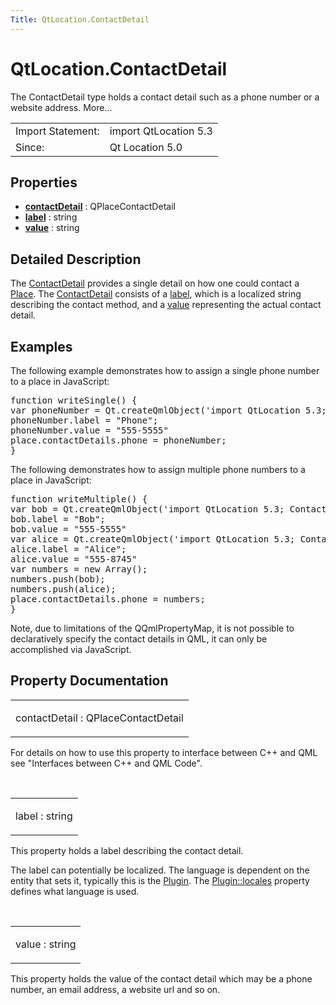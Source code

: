 ```yaml
---
Title: QtLocation.ContactDetail
---
```


# QtLocation.ContactDetail

<span class="subtitle"></span>
<!-- $$$ContactDetail-brief -->
<p>The ContactDetail type holds a contact detail such as a phone number or a website address. More...</p>
<!-- @@@ContactDetail -->
<table class="alignedsummary">
<tr><td class="memItemLeft rightAlign topAlign"> Import Statement:</td><td class="memItemRight bottomAlign"> import QtLocation 5.3</td></tr><tr><td class="memItemLeft rightAlign topAlign"> Since:</td><td class="memItemRight bottomAlign">  Qt Location 5.0</td></tr></table><ul>
</ul>
<h2 id="properties">Properties</h2>
<ul>
<li class="fn"><b><b><a href="#contactDetail-prop">contactDetail</a></b></b> : QPlaceContactDetail</li>
<li class="fn"><b><b><a href="#label-prop">label</a></b></b> : string</li>
<li class="fn"><b><b><a href="#value-prop">value</a></b></b> : string</li>
</ul>
<!-- $$$ContactDetail-description -->
<h2 id="details">Detailed Description</h2>
</p>
<p>The <a href="index.html">ContactDetail</a> provides a single detail on how one could contact a <a href="QtLocation.location-cpp-qml.md#place">Place</a>. The <a href="index.html">ContactDetail</a> consists of a <a href="#label-prop">label</a>, which is a localized string describing the contact method, and a <a href="#value-prop">value</a> representing the actual contact detail.</p>
<h2 id="examples">Examples</h2>
<p>The following example demonstrates how to assign a single phone number to a place in JavaScript:</p>
<pre class="qml"><span class="keyword">function</span> <span class="name">writeSingle</span>() {
var <span class="name">phoneNumber</span> = <span class="name">Qt</span>.<span class="name">createQmlObject</span>(<span class="string">'import QtLocation 5.3; ContactDetail {}'</span>, <span class="name">place</span>);
<span class="name">phoneNumber</span>.<span class="name">label</span> <span class="operator">=</span> <span class="string">&quot;Phone&quot;</span>;
<span class="name">phoneNumber</span>.<span class="name">value</span> <span class="operator">=</span> <span class="string">&quot;555-5555&quot;</span>
<span class="name">place</span>.<span class="name">contactDetails</span>.<span class="name">phone</span> <span class="operator">=</span> <span class="name">phoneNumber</span>;
}</pre>
<p>The following demonstrates how to assign multiple phone numbers to a place in JavaScript:</p>
<pre class="qml"><span class="keyword">function</span> <span class="name">writeMultiple</span>() {
var <span class="name">bob</span> = <span class="name">Qt</span>.<span class="name">createQmlObject</span>(<span class="string">'import QtLocation 5.3; ContactDetail {}'</span>, <span class="name">place</span>);
<span class="name">bob</span>.<span class="name">label</span> <span class="operator">=</span> <span class="string">&quot;Bob&quot;</span>;
<span class="name">bob</span>.<span class="name">value</span> <span class="operator">=</span> <span class="string">&quot;555-5555&quot;</span>
var <span class="name">alice</span> = <span class="name">Qt</span>.<span class="name">createQmlObject</span>(<span class="string">'import QtLocation 5.3; ContactDetail {}'</span>, <span class="name">place</span>);
<span class="name">alice</span>.<span class="name">label</span> <span class="operator">=</span> <span class="string">&quot;Alice&quot;</span>;
<span class="name">alice</span>.<span class="name">value</span> <span class="operator">=</span> <span class="string">&quot;555-8745&quot;</span>
var <span class="name">numbers</span> = new <span class="name">Array</span>();
<span class="name">numbers</span>.<span class="name">push</span>(<span class="name">bob</span>);
<span class="name">numbers</span>.<span class="name">push</span>(<span class="name">alice</span>);
<span class="name">place</span>.<span class="name">contactDetails</span>.<span class="name">phone</span> <span class="operator">=</span> <span class="name">numbers</span>;
}</pre>
<p>Note, due to limitations of the QQmlPropertyMap, it is not possible to declaratively specify the contact details in QML, it can only be accomplished via JavaScript.</p>
<!-- @@@ContactDetail -->
<h2>Property Documentation</h2>
<!-- $$$contactDetail -->
<table class="qmlname"><tr valign="top" id="contactDetail-prop"><td class="tblQmlPropNode"><p><span class="name">contactDetail</span> : <span class="type">QPlaceContactDetail</span></p></td></tr></table><p>For details on how to use this property to interface between C++ and QML see &quot;Interfaces between C++ and QML Code&quot;.</p>
<!-- @@@contactDetail -->
<br/>
<!-- $$$label -->
<table class="qmlname"><tr valign="top" id="label-prop"><td class="tblQmlPropNode"><p><span class="name">label</span> : <span class="type">string</span></p></td></tr></table><p>This property holds a label describing the contact detail.</p>
<p>The label can potentially be localized. The language is dependent on the entity that sets it, typically this is the <a href="QtLocation.location-places-qml.md#plugin">Plugin</a>. The <a href="QtLocation.Plugin.md#locales-prop">Plugin::locales</a> property defines what language is used.</p>
<!-- @@@label -->
<br/>
<!-- $$$value -->
<table class="qmlname"><tr valign="top" id="value-prop"><td class="tblQmlPropNode"><p><span class="name">value</span> : <span class="type">string</span></p></td></tr></table><p>This property holds the value of the contact detail which may be a phone number, an email address, a website url and so on.</p>
<!-- @@@value -->
<br/>
